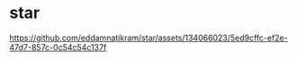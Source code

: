 # star




https://github.com/eddamnatikram/star/assets/134066023/5ed9cffc-ef2e-47d7-857c-0c54c54c137f

